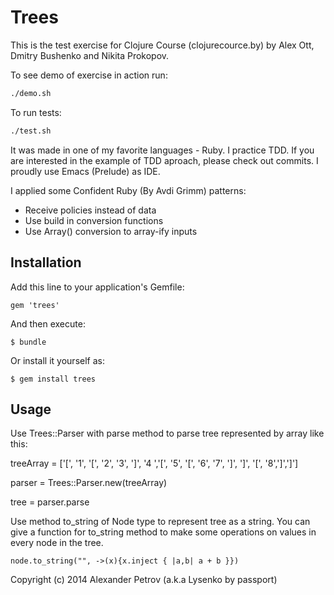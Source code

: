 # Trees

This is the test exercise for Clojure Course (clojurecource.by) by Alex Ott, Dmitry Bushenko and Nikita Prokopov.

To see demo of exercise in action run:

``` bash
./demo.sh
```

To run tests:

``` bash
./test.sh
```

It was made in one of my favorite languages - Ruby.
I practice TDD. If you are interested in the example of TDD aproach, please check out commits.
I proudly use Emacs (Prelude) as IDE.

I applied some Confident Ruby (By Avdi Grimm) patterns:

- Receive policies instead of data
- Use build in conversion functions
- Use Array() conversion to array-ify inputs

## Installation

Add this line to your application's Gemfile:

    gem 'trees'

And then execute:

    $ bundle

Or install it yourself as:

    $ gem install trees

## Usage

Use Trees::Parser with parse method to parse tree represented by array like this:

treeArray = ['[', '1', '[', '2', '3', ']', '4 ','[', '5', '[', '6', '7', ']', ']', '[', '8',']',']']

parser = Trees::Parser.new(treeArray)

tree = parser.parse

Use method to_string of Node type to represent tree as a string.
You can give a function for to_string method to make some operations on values in every node in the tree.

    node.to_string("", ->(x){x.inject { |a,b| a + b }})

Copyright (c) 2014 Alexander Petrov (a.k.a Lysenko by passport)
